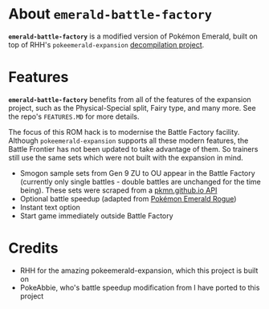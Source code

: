 # About `emerald-battle-factory`

**`emerald-battle-factory`** is a modified version of Pokémon Emerald, built on top of RHH's `pokeemerald-expansion`
[decompilation project](https://github.com/rh-hideout/pokeemerald-expansion). 

# Features

**`emerald-battle-factory`** benefits from all of the features of the expansion project, such as the Physical-Special split,
Fairy type, and many more. See the repo's `FEATURES.MD` for more details.

The focus of this ROM hack is to modernise the Battle Factory facility. Although `pokeemerald-expansion` supports all these
modern features, the Battle Frontier has not been updated to take advantage of them. So trainers still use the same sets
which were not built with the expansion in mind. 

- Smogon sample sets from Gen 9 ZU to OU appear in the Battle Factory (currently only single battles - double battles are unchanged for the time being). These sets were scraped 
from a [pkmn.github.io API](https://github.com/rh-hideout/pokeemerald-expansion)
- Optional battle speedup (adapted from [Pokémon Emerald Rogue](https://github.com/Pokabbie/pokeemerald-rogue))
- Instant text option
- Start game immediately outside Battle Factory

# Credits
- RHH for the amazing pokeemerald-expansion, which this project is built on
- PokeAbbie, who's battle speedup modification from I have ported to this project